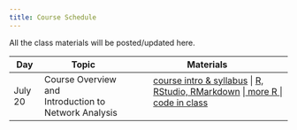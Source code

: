 ```yaml
---
title: Course Schedule
---
```

<p>
All the class materials will be posted/updated here.
</p>

<div>
  <table class="table table-striped table-hover">
    <thead>
      <tr>
        <th>Day</th>
        <th>Topic</th>
        <th>Materials</th>
              </tr>
    </thead>
    <tbody>
      <tr>
        <td>July 20</td>
        <td>Course Overview and  <br>
         Introduction to Network Analysis</td>
        <td>
          <dl>
          <dd><a href="../materials/01_introduction.pdf" target=_blank>course intro & syllabus</a> | <a href="../materials/02_intro_R.html" target=_blank>R, RStudio, RMarkdown</a> |<a href="../materials/03_more_R.html"target=_blank> more R </a>|<a href="../materials/scripts/myfirstmarkdown.Rmd"target=_blank> code in class </a>
          </dd>
          </dl>
        </td>
      </tr>
    </tbody>
  </table>
</div>
